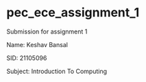 # pec_ece_assignment_1
Submission for assignment 1

Name: Keshav Bansal

SID: 21105096

Subject: Introduction To Computing

